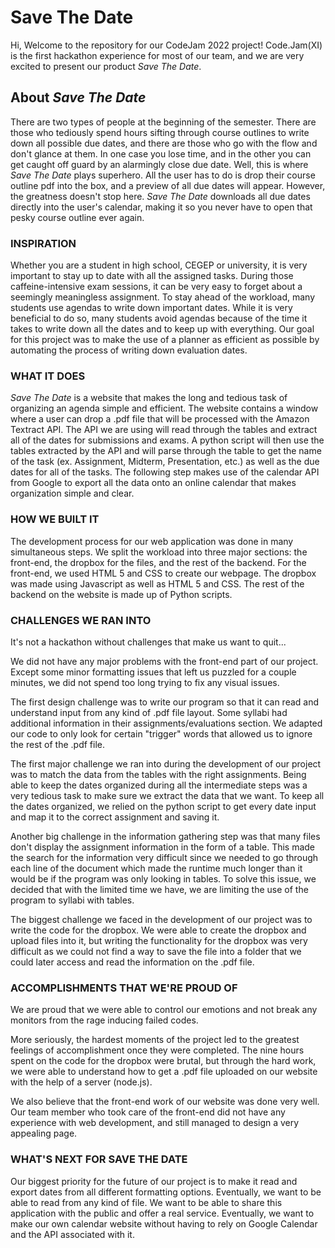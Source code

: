 # Save The Date
Hi, Welcome to the repository for our CodeJam 2022 project! Code.Jam(XI) is the first hackathon experience for most of our team, and we are very excited to present our product *Save The Date*.

## About *Save The Date*
There are two types of people at the beginning of the semester. There are those who tediously spend hours sifting through course outlines to write down all possible due dates, and there are those who go with the flow and don't glance at them. In one case you lose time, and in the other you can get caught off guard by an alarmingly close due date. Well, this is where *Save The Date* plays superhero. All the user has to do is drop their course outline pdf into the box, and a preview of all due dates will appear. However, the greatness doesn't stop here. *Save The Date* downloads all due dates directly into the user's calendar, making it so you never have to open that pesky course outline ever again.

### **INSPIRATION**
Whether you are a student in high school, CEGEP or university, it is very important to stay up to date with all the assigned tasks. During those caffeine-intensive exam sessions, it can be very easy to forget about a seemingly meaningless assignment. To stay ahead of the workload, many students use agendas to write down important dates. While it is very beneficial to do so, many students avoid agendas because of the time it takes to write down all the dates and to keep up with everything. Our goal for this project was to make the use of a planner as efficient as possible by automating the process of writing down evaluation dates.

### **WHAT IT DOES**
*Save The Date* is a website that makes the long and tedious task of organizing an agenda simple and efficient. The website contains a window where a user can drop a .pdf file that will be processed with the Amazon Textract API. The API we are using will read through the tables and extract all of the dates for submissions and exams. A python script will then use the tables extracted by the API and will parse through the table to get the name of the task (ex. Assignment, Midterm, Presentation, etc.) as well as the due dates for all of the tasks. The following step makes use of the calendar API from Google to export all the data onto an online calendar that makes organization simple and clear.

### **HOW WE BUILT IT**
The development process for our web application was done in many simultaneous steps. We split the workload into three major sections: the front-end, the dropbox for the files, and the rest of the backend. For the front-end, we used HTML 5 and CSS to create our webpage. The dropbox was made using Javascript as well as HTML 5 and CSS. The rest of the backend on the website is made up of Python scripts.

### **CHALLENGES WE RAN INTO**
It's not a hackathon without challenges that make us want to quit...

We did not have any major problems with the front-end part of our project. Except some minor formatting issues that left us puzzled for a couple minutes, we did not spend too long trying to fix any visual issues.

The first design challenge was to write our program so that it can read and understand input from any kind of .pdf file layout. Some syllabi had additional information in their assignments/evaluations section. We adapted our code to only look for certain "trigger" words that allowed us to ignore the rest of the .pdf file.

The first major challenge we ran into during the development of our project was to match the data from the tables with the right assignments. Being able to keep the dates organized during all the intermediate steps was a very tedious task to make sure we extract the data that we want. To keep all the dates organized, we relied on the python script to get every date input and map it to the correct assignment and saving it.

Another big challenge in the information gathering step was that many files don't display the assignment information in the form of a table. This made the search for the information very difficult since we needed to go through each line of the document which made the runtime much longer than it would be if the program was only looking in tables. To solve this issue, we decided that with the limited time we have, we are limiting the use of the program to syllabi with tables.

The biggest challenge we faced in the development of our project was to write the code for the dropbox. We were able to create the dropbox and upload files into it, but writing the functionality for the dropbox was very difficult as we could not find a way to save the file into a folder that we could later access and read the information on the .pdf file.

### **ACCOMPLISHMENTS THAT WE'RE PROUD OF**
We are proud that we were able to control our emotions and not break any monitors from the rage inducing failed codes.

More seriously, the hardest moments of the project led to the greatest feelings of accomplishment once they were completed. The nine hours spent on the code for the dropbox were brutal, but through the hard work, we were able to understand how to get a .pdf file uploaded on our website with the help of a server (node.js).

We also believe that the front-end work of our website was done very well. Our team member who took care of the front-end did not have any experience with web development, and still managed to design a very appealing page.

### **WHAT'S NEXT FOR SAVE THE DATE**
Our biggest priority for the future of our project is to make it read and export dates from all different formatting options. Eventually, we want to be able to read from any kind of file. We want to be able to share this application with the public and offer a real service. Eventually, we want to make our own calendar website without having to rely on Google Calendar and the API associated with it. 